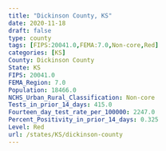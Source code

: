 ```yaml
---
title: "Dickinson County, KS"
date: 2020-11-18
draft: false
type: county
tags: [FIPS:20041.0,FEMA:7.0,Non-core,Red]
categories: [KS]
County: Dickinson County
State: KS
FIPS: 20041.0
FEMA_Region: 7.0
Population: 18466.0
NCHS_Urban_Rural_Classification: Non-core
Tests_in_prior_14_days: 415.0
Fourteen_day_test_rate_per_100000: 2247.0
Percent_Positivity_in_prior_14_days: 0.325
Level: Red
url: /states/KS/dickinson-county
---
```



